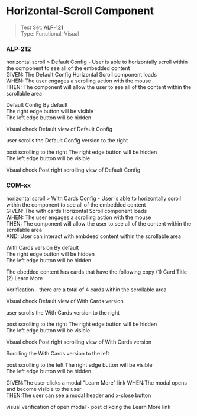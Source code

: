 # Horizontal-Scroll Component
> Test Set: [ALP-121](https://everfi.atlassian.net/browse/ALP-121)    
Type: Functional, Visual  

<!-- include: cypress/integration/horizontal_scroll.js -->

### ALP-212

horizontal scroll > Default Config - User is able to horizontally scroll within the component to see all of the embedded content\
GIVEN: The Default Config Horizontal Scroll component loads\
WHEN: The user engages a scrolling action with the mouse\
THEN: The component will allow the user to see all of the content within the scrollable area

Default Config
By default\
The right edge button will be visible\
The left edge button will be hidden

Visual check Default view of Default Config

user scrolls the Default Config version to the right

post scrolling to the right
The right edge button will be hidden\
The left edge button will be visible

Visual check Post right scrolling view of Default Config

### COM-xx

horizontal scroll > With Cards Config - User is able to horizontally scroll within the component to see all of the embedded content\
GIVEN: The with cards Horizontal Scroll component loads\
WHEN: The user engages a scrolling action with the mouse\
THEN: The component will allow the user to see all of the content within the scrollable area\
AND: User can interact with embdeed content within the scrollable area

With Cards version
By default\
The right edge button will be hidden\
The left edge button will be hidden

The ebedded content has cards that have the following copy
(1) Card Title\
(2) Learn More

Verification - there are a total of 4 cards within the scrollable area

Visual check Default view of With Cards version

user scrolls the With Cards version to the right

post scrolling to the right
The right edge button will be hidden\
The left edge button will be visible

Visual check Post right scrolling view of With Cards version

Scrolling the With Cards version to the left

post scrolling to the left
The right edge button will be visible\
The left edge button will be hidden

GIVEN:The user clicks a modal "Learn More" link
WHEN:The modal opens and become visible to the user\
THEN:The user can see a modal header and x-close button

visual verification of open modal - post clikcing the Learn More link

<!-- /include: cypress/integration/horizontal_scroll.js -->